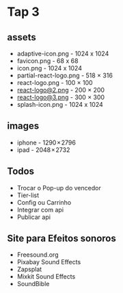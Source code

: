 # Tap 3

## assets
- adaptive-icon.png - 1024 x 1024
- favicon.png - 68 x 68
- icon.png - 1024 x 1024
- partial-react-logo.png - 518 × 316
- react-logo.png - 100 × 100
- react-logo@2.png - 200 × 200
- react-logo@3.png - 300 × 300
- splash-icon.png - 1024 x 1024

## images
- iphone - 1290 × 2796
- ipad - 2048 × 2732


## Todos
- Trocar o Pop-up do vencedor
- Tier-list
- Config ou Carrinho
- Integrar com api
- Publicar api

## Site para Efeitos sonoros
- Freesound.org
- Pixabay Sound Effects
- Zapsplat
- Mixkit Sound Effects
- SoundBible